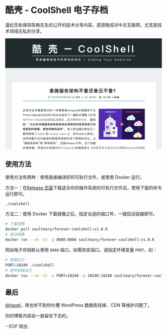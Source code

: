 # 酷壳 - CoolShell 电子存档

谨纪念和保存陈皓先生的公开的技术分享内容，感恩皓叔对中文互联网，尤其是技术领域无私的分享。

![](.github/farewell.png)

## 使用方法

使用方法有两种：使用直接编译好的可执行文件，或使用 Docker 运行。

方法一：在[Release 页面](https://github.com/soulteary/forever-coolshell/releases/)下载适合你的操作系统的可执行文件后，使用下面的命令运行即可。

```bash
./coolshell
```

方法二：使用 Docker 下载镜像之后，指定合适的端口号，一键启动容器即可。

```bash
# 下载镜像
docker pull soulteary/forever-coolshell:v1.0.0
# 启动镜像
docker run --rm -it -p 8080:8080 soulteary/forever-coolshell:v1.0.0
```

网站电子存档默认使用 `8080` 端口，如需改变端口，请指定环境变量 `PORT`，如：

```bash
# 直接运行
PORT=10240 ./coolshell
# 使用容器运行
docker run --rm -it -e PORT=10240 -p 10240:10240 soulteary/forever-coolshell:v1.0.0
```

## 最后

[@haoel](https://github.com/haoel)，再也听不到你吐槽 WordPress 数据库挂掉、CDN 等维护问题了。

你的博客内容会一直留存下去的。

--EOF 晓白
